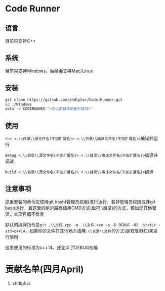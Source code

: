 # Code Runner

## 语言

目前只支持C++

## 系统

目前只支持Windows，后续会支持Mac/Linux

## 安装

```bash
git clone https://github.com/xhdlphzr/Code-Runner.git
cd ./Windows
setx -m CODERUNNER "<你当前目录的绝对路径>"
```

## 使用

`run <.\\目录\\源文件名(不加扩展名)> <.\\目录\\编译文件名(不加扩展名)>`编译并运行

`debug <.\\目录\\源文件名(不加扩展名)> <.\\目录\\编译文件名(不加扩展名)>`编译并调试

`build <.\\目录\\源文件名(不加扩展名)> <.\\目录\\编译文件名(不加扩展名)>`编译

## 注意事项

这里安装的命令应使用git bash(管理员权限)进行运行，若非管理员权限或非git bash运行，且这里的绝对路径请用CMD方式(盘符:\目录)的方式，若出现其他错误，本项目概不负责

默认的编译指令是`g++ .\\文件.cpp -o .\\文件.exe -g -D DEBUG -O2 -static -std=c++14`，如果你的文件在其他地方请用`.\\目录\\文件`的方式(是双反斜杠)来进行使用

这里使用的标准为c++14，还定义了DEBUG宏哦

# 贡献名单(四月April)

1. xhdlphzr
